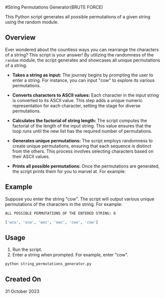 #String Permutations Generator(BRUTE FORCE)

This Python script generates all possible permutations of a given string using the random module.

## Overview

Ever wondered about the countless ways you can rearrange the characters of a string? This script is your answer! By utilizing the randomness of the `random` module, the script generates and showcases all unique permutations of a string.

- **Takes a string as input:** The journey begins by prompting the user to enter a string. For instance, you can input "cow" to explore its various permutations.

- **Converts characters to ASCII values:** Each character in the input string is converted to its ASCII value. This step adds a unique numeric representation for each character, setting the stage for diverse permutations.

- **Calculates the factorial of string length:** The script computes the factorial of the length of the input string. This value ensures that the loop runs until the new list has the required number of permutations.

- **Generates unique permutations:** The script employs randomness to create unique permutations, ensuring that each sequence is distinct from the others. This process involves selecting characters based on their ASCII values.

- **Prints all possible permutations:** Once the permutations are generated, the script prints them for you to marvel at. For example:

## Example
Suppose you enter the string "cow". The script will output various unique permutations of the characters in the string. For example:
```bash
ALL POSSIBLE PERMUTATIONS OF THE ENTERED STRING: 6

['wco', 'ocw', 'woc', 'owc', 'cwo', 'cow']
```

## Usage

1. Run the script.
2. Enter a string when prompted. For example, enter "cow".

```bash
python string_permutations_generator.py
```
## Created On
31 October 2023
